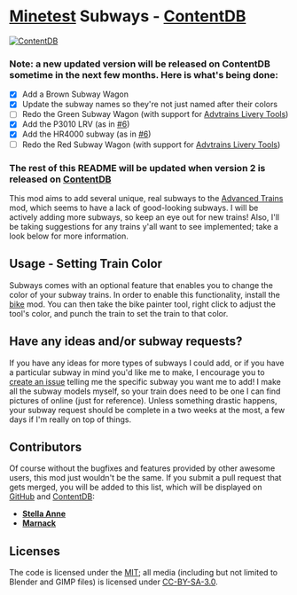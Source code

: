 # [Minetest](https://minetest.net/) Subways - [ContentDB](https://content.minetest.net/packages/sylvester_kruin/subways/)

[![ContentDB](https://content.minetest.net/packages/sylvester_kruin/subways/shields/downloads/)](https://content.minetest.net/packages/sylvester_kruin/subways/)

### Note: a new updated version will be released on ContentDB sometime in the next few months. Here is what's being done:

- [X] Add a Brown Subway Wagon
- [X] Update the subway names so they're not just named after their colors
- [ ] Redo the Green Subway Wagon (with support for [Advtrains Livery Tools](https://github.com/Marnack/advtrains_livery_tools))
- [X] Add the P3010 LRV (as in [#6](https://github.com/SamMatzko/minetest-subways/issues/6))
- [X] Add the HR4000 subway (as in [#6](https://github.com/SamMatzko/minetest-subways/issues/6))
- [ ] Redo the Red Subway Wagon (with support for [Advtrains Livery Tools](https://github.com/Marnack/advtrains_livery_tools))

### The rest of this README will be updated when version 2 is released on [ContentDB](https://content.minetest.net)

This mod aims to add several unique, real subways to the [Advanced Trains](https://advtrains.de) mod, which seems to have a lack of good-looking subways. I will be actively adding more subways, so keep an eye out for new trains! Also, I'll be taking suggestions for any trains y'all want to see implemented; take a look below for more information.

## Usage - Setting Train Color
Subways comes with an optional feature that enables you to change the color of your subway trains. In order to enable this functionality, install the [bike](https://content.minetest.net/packages/Hume2/bike/) mod. You can then take the bike painter tool, right click to adjust the tool's color, and punch the train to set the train to that color.

## Have any ideas and/or subway requests?

If you have any ideas for more types of subways I could add, or if you have a particular subway in mind you'd like me to make, I encourage you to [create an issue](https://github.com/SamMatzko/minetest-subways/issues/new) telling me the specific subway you want me to add! I make all the subway models myself, so your train does need to be one I can find pictures of online (just for reference). Unless something drastic happens, your subway request should be complete in a two weeks at the most, a few days if I'm really on top of things.

## Contributors

Of course without the bugfixes and features provided by other awesome users, this mod just wouldn't be the same. If you submit a pull request that gets merged, you will be added to this list, which will be displayed on [GitHub](https://github.com/SamMazko/minetest-subways) and [ContentDB](https://content.minetest.net/packages/sylvester_kruin/subways/):

- [**Stella Anne**](https://github.com/StellaAnne)
- [**Marnack**](https://github.com/Marnack)


## Licenses
The code is licensed under the [MIT](https://github.com/SamMatzko/minetest-subways/blob/master/LICENSE.txt); all media (including but not limited to Blender and GIMP files) is licensed under [CC-BY-SA-3.0](http://creativecommons.org/licenses/by-sa/3.0/).
